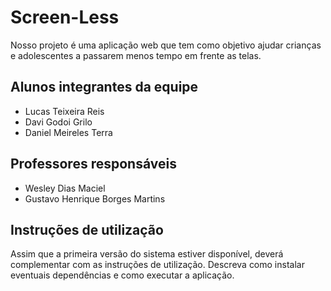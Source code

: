 # Screen-Less

Nosso projeto é uma aplicação web que tem como objetivo ajudar crianças e adolescentes a passarem menos tempo em frente as telas.

## Alunos integrantes da equipe

* Lucas Teixeira Reis
* Davi Godoi Grilo
* Daniel Meireles Terra

## Professores responsáveis

* Wesley Dias Maciel
* Gustavo Henrique Borges Martins

## Instruções de utilização

Assim que a primeira versão do sistema estiver disponível, deverá complementar com as instruções de utilização. Descreva como instalar eventuais dependências e como executar a aplicação.
